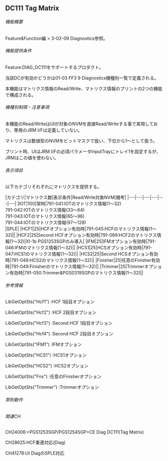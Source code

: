 ## DC111 Tag Matrix 

###### 機能概要

Feature&Function編 > 3-02-09 Diagnostics参照。

###### 機能提供条件

Feature:DIAG\_DC111をサポートするプロダクト。

当該DCが有効かどうかは01-03 FF3 9 Diagnostics機種別一覧で定義される。

本機能はマトリクス情報のRead/Write、マトリクス情報のプリントの2つの機能で構成される。

###### 機種別制限・注意事項

本機能のRead/WriteはUIが対象のNVMを直接Read/Writeする事で実現しており、専用のJRM
I/Fは定義していない。

マトリクスは数値型のNVMをビットマスクで扱い、下位から1～として扱う。

プリント時、UIはJRM
I/Fの必須パラメータInputTrayにトレイ1を設定するが、JRMはこの値を使わない。

###### 表示項目

以下カテゴリそれぞれにマトリクスを提供する。

|カテゴリ|マトリクス数|表示条件|Read/Write対象NVM|備考|
|---|---|---|---|---|---|
|IOT|100|常時|791-041:IOTのマトリクス情報(1～32)<br/>791-042:IOTのマトリクス情報(33～64)<br/>791-043:IOTのマトリクス情報(65～96)<br/>791-044:IOTのマトリクス情報(97～128)<br/>|<CH41278>SPLE|
|HCF1|25|HCFオプション有効時|791-045:HCFのマトリクス情報(1～32)||
|HCF2|25|Second HCFオプション有効時|791-069:HCF2のマトリクス情報(1～32)|<CH28625>XI-1b PGS1253SGPのみ導入|
|IFM|25|IFMオプション有効時|791-046:IFMのマトリクス情報(1～32)||
|HCS1|25|HCSオプション有効時|791-047:HCS1のマトリクス情報(1～32)||
|HCS2|25|Second HCSオプション有効時|791-048:HCS2のマトリクス情報(1～32)||
|Finisher|25|任意のFinisher有効時|791-049:Finisherのマトリクス情報(1～32)||
|Trimmer|25|Trimmerオプション有効時|791-050:Trimmer&amp;PGS0319SGPのマトリクス情報(1～32)||


###### 参考情報

LibGetOptSts("Hcf1") :HCF 1段目オプション

LibGetOptSts("Hcf2") :HCF 2段目オプション

LibGetOptSts("Hcf3") :Second HCF 1段目オプション

LibGetOptSts("Hcf4") :Second HCF 2段目オプション

LibGetOptSts("IFM1") :IFMオプション

LibGetOptSts("HCS1") :HCS1オプション

LibGetOptSts("HCS2") :HCS2オプション

LibGetOptSts("Fns") :任意のFinisherオプション

LibGetOptSts("Trimmer") :Trimmerオプション

###### 禁則動作

###### 関連CH

CH24006:<PGS1253SGP/PGS1254SGP>CE Diag DC111(Tag Matrix)

CH28625:<PGS1253SGP-PL1>HCF重連対応(Diag)

CH41278:UI DiagのSPLE対応